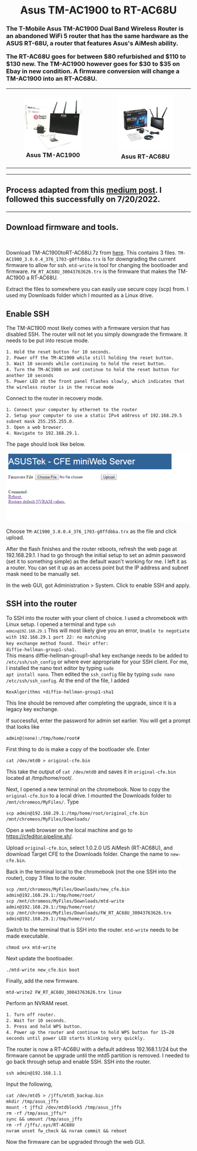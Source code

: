 <h1 align="center">
Asus TM-AC1900 to RT-AC68U
</h1>

<h3>
The T-Mobile Asus TM-AC1900 Dual Band Wireless Router is an abandoned WiFi 5 router that has the same hardware as the ASUS RT-68U, a router that features Asus's AiMesh ability.
  
<br/>

The RT-AC68U goes for between $80 refurbished and $110 to $130 new.  The TM-AC1900 however goes for $30 to $35 on Ebay in new condition.  A firmware conversion will change a TM-AC1900 into an RT-AC68U.

<table align="center">
<tbody>
<tr>
<td><figure align="center">
<img width="500" src="s-l1600.jpg"/>
<figcaption align = "center">Asus TM-AC1900</figcaption>
</figure>
</td>
<td><figure align="center">
<img width="500" src="AC68U.jpg"/>
<figcaption align = "center">Asus RT-AC68U</figcaption>
</figure>
</td>
</tr>
</tbody>
</table>

---

<h2>

Process adapted from this [medium post](https://moreless.medium.com/flash-tm-ac-1900-to-rt-ac68u-to-use-aimesh-80b84387358a). I followed this successfully on 7/20/2022.

</h2>

---

<h2>Download firmware and tools.</h2>

<br/>

Download TM-AC1900toRT-AC68U.7z from [here](https://mega.nz/file/jAEi0S5S#JvWZ0s9G4pwMLpaIW8jQ_q-Zd8MBdihch3ZSSAs8Vs0).  This contains 3 files.
<code>TM-AC1900_3.0.0.4_376_1703-g0ffdbba.trx</code> is for downgrading the current firmware to allow for ssh.
<code>mtd-write</code> is tool for changing the bootloader and firmware.
<code>FW_RT_AC68U_30043763626.trx</code> is the firmware that makes the TM-AC1900 a RT-AC68U.

Extract the files to somewhere you can easily use secure copy (scp) from. I used my Downloads folder which I mounted as a Linux drive.

<h2>Enable SSH</h2>

The TM-AC1900 most likely comes with a firmware version that has disabled SSH.
The router will not let you simply downgrade the firmware.  It needs to be put into rescue mode.

```
1. Hold the reset button for 10 seconds.
2. Power off the TM-AC1900 while still holding the reset button.
3. Wait 10 seconds while continuing to hold the reset button.
4. Turn the TM-AC1900 on and continue to hold the reset button for another 10 seconds
5. Power LED at the front panel flashes slowly, which indicates that the wireless router is in the rescue mode
```

Connect to the router in recovery mode.
```
1. Connect your computer by ethernet to the router
2. Setup your computer to use a static IPv4 address of 192.168.29.5 subnet mask 255.255.255.0.
3. Open a web browser.
4. Navigate to 192.168.29.1.
```

The page should look like below.

<p  align="center">
<img src="cfe.png"/>
</p>

Choose <code>TM-AC1900_3.0.0.4_376_1703-g0ffdbba.trx</code> as the file and click upload.

After the flash finishes and the router reboots, refresh the web page at 192.168.29.1.
I had to go through the initial setup to set an admin password (set it to something simple) as the default wasn't working for me.  I left it as a router.  You can set it up as an access point but the IP address and subnet mask need to be manually set.

In the web GUI, got Administration > System.
Click to enable SSH and apply.

<h2>SSH into the router</h2>

To SSH into the router with your client of choice.  I used a chromebook with Linux setup.
I opened a terminal and type <code>ssh ```admin@192.168.29.1```</code>
This will most likely give you an error, <code>Unable to negotiate with 192.168.29.1 port 22: no matching key exchange method found. Their offer: diffie-hellman-group1-sha1.</code>  
This means diffie-hellman-group1-sha1 key exchange needs to be added to <code>/etc/ssh/ssh_config</code> or where ever appropriate for your SSH client.
For me, I installed the nano text editor by typing <code>sudo apt install nano</code>.
Then edited the <code>ssh_config</code> file by typing <code>sudo nano /etc/ssh/ssh_config</code>.
At the end of the file, I added
```
KexAlgorithms +diffie-hellman-group1-sha1
```
This line should be removed after completing the upgrade, since it is a legacy key exchange.

If successful, enter the password for admin set earlier.
You will get a prompt that looks like
```
admin@(none):/tmp/home/root#
```

First thing to do is make a copy of the bootloader sfe. Enter
```
cat /dev/mtd0 > original-cfe.bin
```
This take the output of <code>cat /dev/mtd0</code> and saves it in <code>original-cfe.bin</code> located at /tmp/home/root/.

Next, I opened a new terminal on the chromebook.  Now to copy the <code>original-cfe.bin</code> to a local drive.
I mounted the Downloads folder to <code>/mnt/chromeos/MyFiles/</code>.
Type
```
scp admin@192.168.29.1:/tmp/home/root/original_cfe.bin /mnt/chromeos/MyFiles/Downloads/
```

Open a web browser on the local machine and go to https://cfeditor.pipeline.sh/.

Upload <code>original-cfe.bin</code>, select 1.0.2.0 US AiMesh (RT-AC68U), and download Target CFE to the Downloads folder.
Change the name to <code>new-cfe.bin</code>.

Back in the terminal local to the chromebook (not the one SSH into the router), copy 3 files to the router.
```
scp /mnt/chromeos/MyFiles/Downloads/new_cfe.bin admin@192.168.29.1:/tmp/home/root/
scp /mnt/chromeos/MyFiles/Downloads/mtd-write admin@192.168.29.1:/tmp/home/root/
scp /mnt/chromeos/MyFiles/Downloads/FW_RT_AC68U_30043763626.trx admin@192.168.29.1:/tmp/home/root/
```

Switch to the terminal that is SSH into the router.
<code>mtd-write</code> needs to be made executable.
```
chmod u+x mtd-write
```
Next update the bootloader.
```
./mtd-write new_cfe.bin boot
```
Finally, add the new firmware.

```
mtd-write2 FW_RT_AC68U_30043763626.trx linux
```

Perform an NVRAM reset.
```
1. Turn off router.
2. Wait for 10 seconds.
3. Press and hold WPS button.
4. Power up the router and continue to hold WPS button for 15–20 seconds until power LED starts blinking very quickly.
```


The router is now a RT-AC68U with a default address 192.168.1.1/24 but the firmware cannot be upgrade until the mtd5 partition is removed.
I needed to go back through setup and enable SSH.
SSH into the router.
```
ssh admin@192.168.1.1
```

Input the following,
```
cat /dev/mtd5 > /jffs/mtd5_backup.bin
mkdir /tmp/asus_jffs
mount -t jffs2 /dev/mtdblock5 /tmp/asus_jffs
rm -rf /tmp/asus_jffs/*
sync && umount /tmp/asus_jffs
rm -rf /jffs/.sys/RT-AC68U
nvram unset fw_check && nvram commit && reboot
```

Now the firmware can be upgraded through the web GUI.
